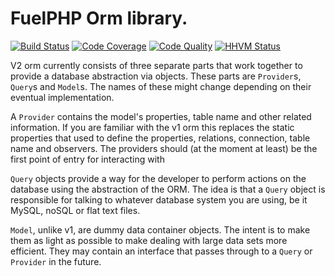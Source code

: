 # FuelPHP Orm library.

[![Build Status](https://travis-ci.org/fuelphp/orm.png?branch=master)](https://travis-ci.org/fuelphp/orm)
[![Code Coverage](https://scrutinizer-ci.com/g/fuelphp/orm/badges/quality-score.png?s=3a071a3f142f3b15c1c0db144b3b8c62fa5662e8)](https://scrutinizer-ci.com/g/fuelphp/orm/)
[![Code Quality](https://scrutinizer-ci.com/g/fuelphp/orm/badges/coverage.png?s=7ead6a412939c54825a917a3bde03f55aba940b8)](https://scrutinizer-ci.com/g/fuelphp/orm/)
[![HHVM Status](http://hhvm.h4cc.de/badge/fuelphp/orm.svg)](http://hhvm.h4cc.de/package/fuelphp/orm)

V2 orm currently consists of three separate parts that work together to provide a database abstraction via objects.
These parts are `Provider`s, `Query`s and `Model`s. The names of these might change depending on their eventual implementation.

A `Provider` contains the model's properties, table name and other related information. If you are familiar with the v1 orm
this replaces the static properties that used to define the properties, relations, connection, table name and observers.
The providers should (at the moment at least) be the first point of entry for interacting with

`Query` objects provide a way for the developer to perform actions on the database using the abstraction of the ORM.
The idea is that a `Query` object is responsible for talking to whatever database system you are using, be it MySQL,
noSQL or flat text files.

`Model`, unlike v1, are dummy data container objects. The intent is to make them as light as possible to make dealing
with large data sets more efficient. They may contain an interface that passes through to a `Query` or `Provider` in the
future.
